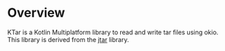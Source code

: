 # Overview

KTar is a Kotlin Multiplatform library to read and write tar files using okio.
This library is derived from the [jtar](https://github.com/kamranzafar/jtar) library.